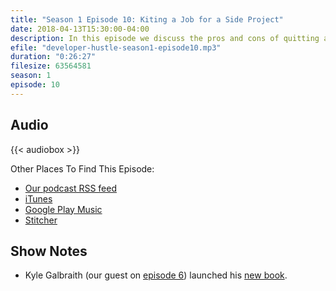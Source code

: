 ```yaml
---
title: "Season 1 Episode 10: Kiting a Job for a Side Project"
date: 2018-04-13T15:30:00-04:00
description: In this episode we discuss the pros and cons of quitting a full-time job in order to take a side project to the next level.
efile: "developer-hustle-season1-episode10.mp3"
duration: "0:26:27"
filesize: 63564581
season: 1
episode: 10
---
```


## Audio

{{< audiobox >}}

Other Places To Find This Episode:

- [Our podcast RSS feed](https://DeveloperHustle.io/episodes/index.xml)
- [iTunes](https://itunes.apple.com/us/podcast/developer-hustle/id1338544467)
- [Google Play Music](https://playmusic.app.goo.gl/?ibi=com.google.PlayMusic&isi=691797987&ius=googleplaymusic&apn=com.google.android.music&link=https://play.google.com/music/m/Iurdet57b3zqqvalbsksrvbinse?t%3DDeveloper_Hustle%26pcampaignid%3DMKT-na-all-co-pr-mu-pod-16)
- [Stitcher](http://stitcher.com/s?fid=165580&refid=stpr)

## Show Notes

- Kyle Galbraith (our guest on [episode 6](https://DeveloperHustle.io/episodes/season1-episode6/)) launched his [new book](https://www.kylegalbraith.com/learn-aws/).
